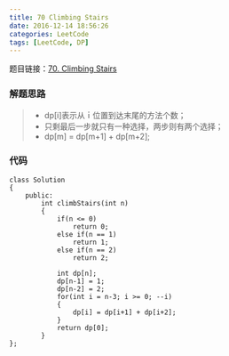 ```yaml
---
title: 70 Climbing Stairs
date: 2016-12-14 18:56:26
categories: LeetCode
tags: [LeetCode, DP]
---
```



题目链接：[70. Climbing Stairs][1]

### 解题思路
> * dp[i]表示从ｉ位置到达末尾的方法个数；
> * 只剩最后一步就只有一种选择，两步则有两个选择；
> * dp[m] = dp[m+1] + dp[m+2];

<!--more-->

### 代码
```
class Solution
{
    public:
        int climbStairs(int n)
        {
            if(n <= 0)
                return 0;
            else if(n == 1)
                return 1;
            else if(n == 2)
                return 2;
                
            int dp[n];
            dp[n-1] = 1;
            dp[n-2] = 2;
            for(int i = n-3; i >= 0; --i)
            {
                dp[i] = dp[i+1] + dp[i+2];
            }
            return dp[0];
        }
};
```


  [1]: https://leetcode.com/problems/climbing-stairs/
